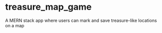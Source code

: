 # treasure_map_game
A MERN stack app where users can mark and save treasure-like locations on a map
